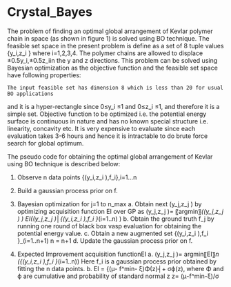 # Crystal_Bayes
The problem of finding an optimal global arrangement of Kevlar polymer chain in space (as shown in figure 1) is solved using BO technique.  The feasible set space in the present problem is define as a set of 8 tuple values {y_i,z_i }  where i=1,2,3,4. The polymer chains are allowed to displace ±0.5y_i,±0.5z_iin the y and z directions. This problem can be solved using Bayesian optimization as the objective function and the feasible set space have following properties:

	The input feasible set has dimension 8 which is less than 20 for usual BO applications
and it is a hyper-rectangle since 0≤y_i  ≤1 and 0≤z_i  ≤1, and therefore it is a simple set.
	Objective function to be optimized i.e. the potential energy surface is continuous in nature and has no known special structure i.e. linearity, concavity etc. It is very expensive to evaluate since each evaluation takes 3-6 hours and hence it is intractable to do brute force search for global optimum. 

The pseudo code for obtaining the optimal global arrangement of Kevlar using BO technique is described below:
 1. Observe n data points {(y_i,z_i ),f_i},i=1…n
 2. Build a gaussian process prior on f.
 3. Bayesian optimization
	for j=1 to n_max
		a. Obtain next (y_j,z_j ) by optimizing acquisition function EI over GP as
			(y_j,z_j )= 〖argmin〗_((y_j,z_j ) ) EI((y_j,z_j )│{(y_i,z_i ),f_i }_(i=1..n) )
		b. Obtain the ground truth f_j by running one round of black box vasp evaluation for obtaining the potential energy value.
		c. Obtain a new augmented set {(y_i,z_i ),f_i }_(i=1..n+1)
		    n = n+1
             	d. Update the gaussian process prior on f.
 
 4. Expected Improvement acquisition functionEI
     	a. (y_j,z_j )= argmin〖EI〗_n ({(y_i,z_i ),f_i }_(i=1..n))
        	Here f_i is a gaussian process prior obtained by fitting the n data points.
      	b. EI = {(μ- f^min- ξ)Φ(z)┤+ σϕ(z), 
	    where Φ and ϕ are cumulative and probability of standard normal z
              z=  (μ-f^min-ξ)/σ
